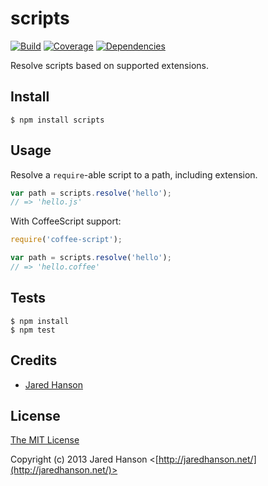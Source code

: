 # scripts

[![Build](https://travis-ci.org/jaredhanson/node-scripts.png)](https://travis-ci.org/jaredhanson/node-scripts)
[![Coverage](https://coveralls.io/repos/jaredhanson/node-scripts/badge.png)](https://coveralls.io/r/jaredhanson/node-scripts)
[![Dependencies](https://david-dm.org/jaredhanson/node-scripts.png)](https://david-dm.org/jaredhanson/node-scripts)


Resolve scripts based on supported extensions.

## Install

    $ npm install scripts

## Usage

Resolve a `require`-able script to a path, including extension.

```javascript
var path = scripts.resolve('hello');
// => 'hello.js'
```

With CoffeeScript support:

```javascript
require('coffee-script');

var path = scripts.resolve('hello');
// => 'hello.coffee'
```

## Tests

    $ npm install
    $ npm test

## Credits

  - [Jared Hanson](http://github.com/jaredhanson)

## License

[The MIT License](http://opensource.org/licenses/MIT)

Copyright (c) 2013 Jared Hanson <[http://jaredhanson.net/](http://jaredhanson.net/)>
